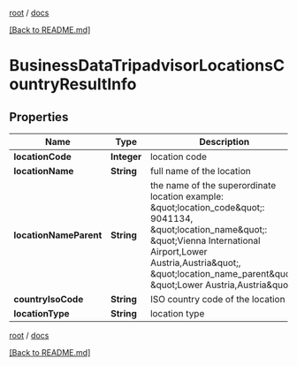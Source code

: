 [root](./../ "root") / [docs](./ "docs")

[[Back to README.md]](./../README.md "[Back to README.md]")

# BusinessDataTripadvisorLocationsCountryResultInfo

## Properties

| Name | Type | Description | Notes |
|------------ | ------------- | ------------- | -------------|
|**locationCode** | **Integer** | location code |  [optional] |
|**locationName** | **String** | full name of the location |  [optional] |
|**locationNameParent** | **String** | the name of the superordinate location example: \&quot;location_code\&quot;: 9041134, \&quot;location_name\&quot;: \&quot;Vienna International Airport,Lower Austria,Austria\&quot;, \&quot;location_name_parent\&quot;: \&quot;Lower Austria,Austria\&quot; |  [optional] |
|**countryIsoCode** | **String** | ISO country code of the location |  [optional] |
|**locationType** | **String** | location type |  [optional] |

[root](./../ "root") / [docs](./ "docs")

[[Back to README.md]](./../README.md "[Back to README.md]")
